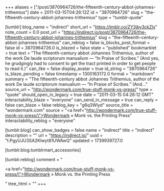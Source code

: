 +++
aliases = ["/post/3870964726/the-fifteenth-century-abbot-johannes-trithemius"]
date = 2011-03-15T04:26:12Z
id = "3870964726"
slug = "the-fifteenth-century-abbot-johannes-trithemius"
type = "tumblr-quote"

[tumblr]
blog_name = "indirect"
short_url = "https://tmblr.co/ZY3jby3ckZls"
note_count = 0.0
post_url = "https://indirect.io/post/3870964726/the-fifteenth-century-abbot-johannes-trithemius"
slug = "the-fifteenth-century-abbot-johannes-trithemius"
can_reblog = false
is_blocks_post_format = false
id = 3870964726.0
is_blazed = false
state = "published"
bookmarklet = true
text = "The fifteenth-century abbot Johannes Trithemius, author of the work De laude scriptorum manualium — “In Praise of Scribes.” (And yes, he grudgingly had to consent to get the tract printed in order to get people to read it.)"
can_like = false
display_avatar = true
id_string = "3870964726"
is_blaze_pending = false
timestamp = 1300163172.0
format = "markdown"
summary = "The fifteenth-century abbot Johannes Trithemius, author of the work De laude scriptorum manualium — “In Praise of Scribes.” (And..."
source_url = "http://wondermark.com/true-stuff-monk-vs-press/"
type = "quote"
should_open_in_legacy = true
date = "2011-03-15 04:26:12 GMT"
interactability_blaze = "everyone"
can_send_in_message = true
can_reply = false
can_blaze = false
reblog_key = "g6q3Wlyd"
source_title = "wondermark.com"
source = "<a href=\"http://wondermark.com/true-stuff-monk-vs-press/\">Wondermark » Monk vs. the Printing Press</a>"
interactability_reblog = "everyone"

[tumblr.blog]
can_show_badges = false
name = "indirect"
title = "indirect"
description = ""
url = "https://indirect.io/"
uuid = "t:PgyUJU3SA2Klwyt81UWAwQ"
updated = 1739939727.0

[tumblr.blog.tumblrmart_accessories]

[tumblr.reblog]
comment = "<p><a href=\"http://wondermark.com/true-stuff-monk-vs-press/\">Wondermark » Monk vs. the Printing Press</a></p>"
tree_html = ""
+++
